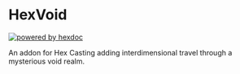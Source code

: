 # HexVoid

[![powered by hexdoc](https://img.shields.io/endpoint?url=https://hexxy.media/api/v0/badge/hexdoc?label=1)](https://github.com/hexdoc-dev/hexdoc)

An addon for Hex Casting adding interdimensional travel through a mysterious void realm.
